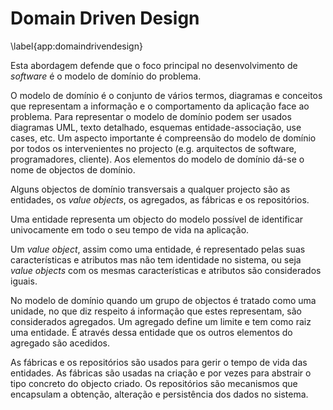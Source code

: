 ﻿Domain Driven Design
=

\label{app:domaindrivendesign}

Esta abordagem defende que o foco principal no desenvolvimento de *software* é o modelo de domínio do problema.

O modelo de domínio é o conjunto de vários termos, diagramas e conceitos que representam a informação e o comportamento da aplicação face ao problema.
Para representar o modelo de domínio podem ser usados diagramas UML, texto detalhado, esquemas entidade-associação, use cases, etc.
Um aspecto importante é compreensão do modelo de domínio por todos os intervenientes no projecto (e.g. arquitectos de software, programadores, cliente).
Aos elementos do modelo de domínio dá-se o nome de objectos de domínio.

Alguns objectos de domínio transversais a qualquer projecto são as entidades, os *value objects*, os agregados, as fábricas e os repositórios.

Uma entidade representa um objecto do modelo possível de identificar univocamente em todo o seu tempo de vida na aplicação.

Um *value object*, assim como uma entidade, é representado pelas suas características e atributos mas não tem identidade no sistema, ou seja *value objects* com os mesmas características e atributos são considerados iguais.

No modelo de domínio quando um grupo de objectos é tratado como uma unidade, no que diz respeito á informação que estes representam, são considerados agregados. Um agregado define um limite e tem como raiz uma entidade. É através dessa entidade que os outros elementos do agregado são acedidos.

As fábricas e os repositórios são usados para gerir o tempo de vida das entidades. As fábricas são usadas na criação e por vezes para abstrair o tipo concreto do objecto criado. Os repositórios são mecanismos que encapsulam a obtenção, alteração e persistência dos dados no sistema.

